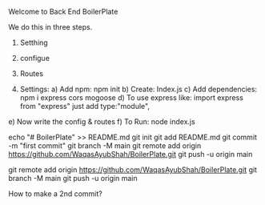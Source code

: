 Welcome to Back End BoilerPlate

We do this in three steps.
1) Setthing
2) configue 
3) Routes

1) Settings: 
a) Add npm:  npm init
b) Create: Index.js
c) Add dependencies: npm i express cors mogoose
d) To use express like: import express from "express"
just add type:"module",

e) Now write the config & routes 
f) To Run: node index.js

echo "# BoilerPlate" >> README.md
git init
git add README.md
git commit -m "first commit"
git branch -M main
git remote add origin https://github.com/WaqasAyubShah/BoilerPlate.git
git push -u origin main

git remote add origin https://github.com/WaqasAyubShah/BoilerPlate.git
git branch -M main
git push -u origin main


How to make a 2nd commit?
